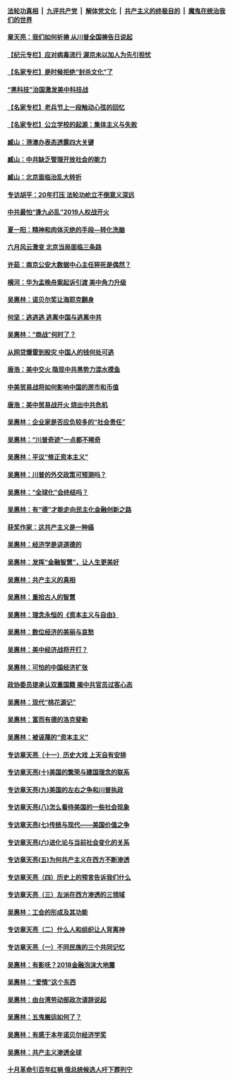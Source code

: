 

####  [法轮功真相](../../../../basic/blob/master/README.md?t=06260302) &nbsp;|&nbsp; [九评共产党](../../../../9ping.md/blob/master/README.md?t=06260302) &nbsp;|&nbsp; [解体党文化](../../../../jtdwh.md/blob/master/README.md?t=06260302)  &nbsp;|&nbsp; [共产主义的终极目的](../../../../gczydzjmd.md/blob/master/README.md?t=06260302) &nbsp;|&nbsp; [魔鬼在统治我们的世界](../../../../mgztzwmdsj.md/blob/master/README.md?t=06260302) 

#### [章天亮：我们如何祈祷 从川普全国祷告日说起](../pages/nsc423/n11944627.md?t=06260302) 

#### [【纪元专栏】应对病毒流行 渥京未以加人为先引担忧](../pages/nsc423/n11875714.md?t=06260302) 

#### [【名家专栏】是时候拒绝“封杀文化”了](../pages/nsc423/n11814093.md?t=06260302) 

#### [“黑科技”治国激发美中科技战](../pages/nsc423/n11638056.md?t=06260302) 

#### [【名家专栏】老兵节上一段触动心弦的回忆](../pages/nsc423/n11646016.md?t=06260302) 

#### [【名家专栏】公立学校的起源：集体主义与失败](../pages/nsc423/n11601833.md?t=06260302) 

#### [臧山：港澳办表态透露四大关键](../pages/nsc423/n11421628.md?t=06260302) 

#### [臧山：中共缺乏管理开放社会的能力](../pages/nsc423/n11407457.md?t=06260302) 

#### [臧山：北京面临治乱大转折](../pages/nsc423/n11406895.md?t=06260302) 

#### [专访胡平：20年打压 法轮功屹立不倒意义深远](../pages/nsc423/n11398800.md?t=06260302) 

#### [中共最怕“逢九必乱”2019人权战开火](../pages/nsc423/n11385248.md?t=06260302) 

#### [夏一阳：精神和肉体灭绝的手段—转化洗脑](../pages/nsc423/n11368250.md?t=06260302) 

#### [六月风云激变 北京当局面临三条路](../pages/nsc423/n11313668.md?t=06260302) 

#### [许茹：南京公安大数据中心主任猝死是偶然？](../pages/nsc423/n11064744.md?t=06260302) 

#### [横河：华为孟晚舟案起诉引渡 美中角力升级](../pages/nsc423/n11027230.md?t=06260302) 

#### [吴惠林：诺贝尔奖让海耶克翻身](../pages/nsc423/n10890049.md?t=06260302) 

#### [何坚：逃逃逃 逃离中国与逃离中共](../pages/nsc423/n10592891.md?t=06260302) 

#### [吴惠林：“商战”何时了？](../pages/nsc423/n10573558.md?t=06260302) 

#### [从网贷爆雷到股灾 中国人的钱何处可逃](../pages/nsc423/n10572800.md?t=06260302) 

#### [唐浩：美中交火 隐现中共黑势力混水摸鱼](../pages/nsc423/n10544040.md?t=06260302) 

#### [中美贸易战将如何影响中国的房市和币值](../pages/nsc423/n10543697.md?t=06260302) 

#### [唐浩：美中贸易战开火 烧出中共危机](../pages/nsc423/n10540126.md?t=06260302) 

#### [吴惠林：企业家是否应负较多的“社会责任”](../pages/nsc423/n10535022.md?t=06260302) 

#### [吴惠林：“川普奇迹”一点都不稀奇](../pages/nsc423/n10512808.md?t=06260302) 

#### [吴惠林：平议“修正资本主义”](../pages/nsc423/n10495724.md?t=06260302) 

#### [吴惠林：川普的外交政策可预测吗？](../pages/nsc423/n10462387.md?t=06260302) 

#### [吴惠林：“全球化”会终结吗？](../pages/nsc423/n10452838.md?t=06260302) 

#### [吴惠林：有“德”才能走向民主化金融创新之路](../pages/nsc423/n10432292.md?t=06260302) 

#### [获奖作家：这共产主义是一种癌](../pages/nsc423/n10431541.md?t=06260302) 

#### [吴惠林：经济学是讲道德的](../pages/nsc423/n10398014.md?t=06260302) 

#### [吴惠林：发挥“金融智慧”，让人生更美好](../pages/nsc423/n10375019.md?t=06260302) 

#### [吴惠林：共产主义的真相](../pages/nsc423/n10351394.md?t=06260302) 

#### [吴惠林：重拾古人的智慧](../pages/nsc423/n10337691.md?t=06260302) 

#### [吴惠林：理念永恒的《资本主义与自由》](../pages/nsc423/n10316274.md?t=06260302) 

#### [吴惠林：数位经济的美丽与哀愁](../pages/nsc423/n10292946.md?t=06260302) 

#### [吴惠林：美中经济战将开打？](../pages/nsc423/n10258825.md?t=06260302) 

#### [吴惠林：可怕的中国经济扩张](../pages/nsc423/n10219147.md?t=06260302) 

#### [政协委员提承认双重国籍 揭中共官员过客心态](../pages/nsc423/n10208809.md?t=06260302) 

#### [吴惠林：现代“桃花源记”](../pages/nsc423/n10185234.md?t=06260302) 

#### [吴惠林：富而有德的洛克斐勒](../pages/nsc423/n10142264.md?t=06260302) 

#### [吴惠林：被诬蔑的“资本主义”](../pages/nsc423/n10124816.md?t=06260302) 

#### [专访章天亮（十一）历史大戏 上天自有安排](../pages/nsc423/n10094905.md?t=06260302) 

#### [专访章天亮(十)美国的繁荣与建国理念的联系](../pages/nsc423/n10094899.md?t=06260302) 

#### [专访章天亮(九)美国的左右之争和川普执政](../pages/nsc423/n10094889.md?t=06260302) 

#### [专访章天亮(八)怎么看待美国的一些社会现象](../pages/nsc423/n10094857.md?t=06260302) 

#### [专访章天亮(七)传统与现代——美国价值之争](../pages/nsc423/n10093140.md?t=06260302) 

#### [专访章天亮(六)进化论与当前社会变化的关系](../pages/nsc423/n10092036.md?t=06260302) 

#### [专访章天亮(五)为何共产主义在西方不断渗透](../pages/nsc423/n10083620.md?t=06260302) 

#### [专访章天亮（四）历史上的预言告诉我们什么](../pages/nsc423/n10083606.md?t=06260302) 

#### [专访章天亮（三）左派在西方渗透的三领域](../pages/nsc423/n10081115.md?t=06260302) 

#### [吴惠林：工会的形成及其功能](../pages/nsc423/n10080633.md?t=06260302) 

#### [专访章天亮（二）什么人和组织让人背离神](../pages/nsc423/n10076637.md?t=06260302) 

#### [专访章天亮（一）不同民族的三个共同记忆](../pages/nsc423/n10074188.md?t=06260302) 

#### [吴惠林：有影呒？2018金融泡沫大地震](../pages/nsc423/n10040534.md?t=06260302) 

#### [吴惠林：“爱情”这个东西](../pages/nsc423/n10019423.md?t=06260302) 

#### [吴惠林：由台湾劳动部政次请辞说起](../pages/nsc423/n9979679.md?t=06260302) 

#### [吴惠林：五鬼搬运如何了？](../pages/nsc423/n9925338.md?t=06260302) 

#### [吴惠林：有感于本年诺贝尔经济学奖](../pages/nsc423/n9871883.md?t=06260302) 

#### [吴惠林：共产主义渗透全球](../pages/nsc423/n9812748.md?t=06260302) 

#### [十月革命引百年红祸 俄总统候选人吁下葬列宁](../pages/nsc423/n9810182.md?t=06260302) 

